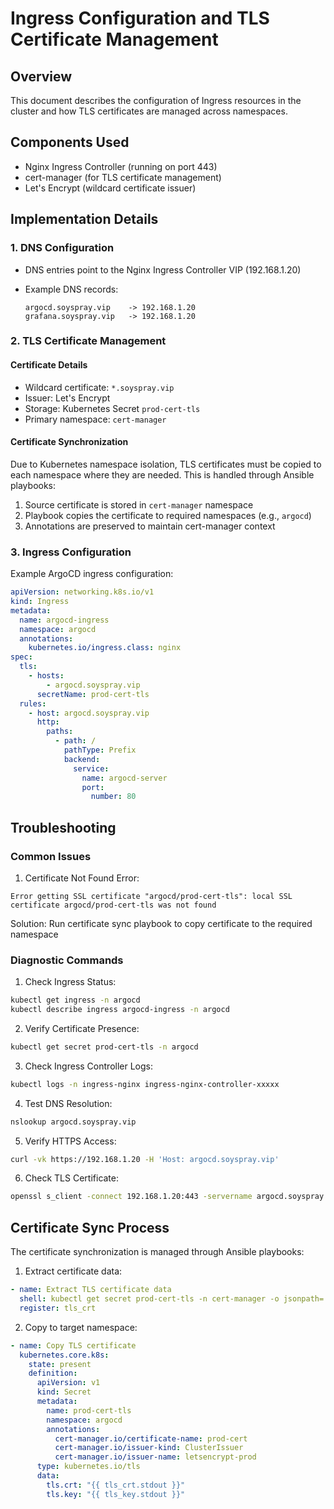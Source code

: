 # Ingress Configuration and TLS Certificate Management

## Overview

This document describes the configuration of Ingress resources in the cluster and how TLS certificates are managed across namespaces.

## Components Used

- Nginx Ingress Controller (running on port 443)
- cert-manager (for TLS certificate management)
- Let's Encrypt (wildcard certificate issuer)

## Implementation Details

### 1. DNS Configuration

- DNS entries point to the Nginx Ingress Controller VIP (192.168.1.20)
- Example DNS records:

  ```
  argocd.soyspray.vip    -> 192.168.1.20
  grafana.soyspray.vip   -> 192.168.1.20
  ```

### 2. TLS Certificate Management

#### Certificate Details

- Wildcard certificate: `*.soyspray.vip`
- Issuer: Let's Encrypt
- Storage: Kubernetes Secret `prod-cert-tls`
- Primary namespace: `cert-manager`

#### Certificate Synchronization

Due to Kubernetes namespace isolation, TLS certificates must be copied to each namespace where they are needed. This is handled through Ansible playbooks:

1. Source certificate is stored in `cert-manager` namespace
2. Playbook copies the certificate to required namespaces (e.g., `argocd`)
3. Annotations are preserved to maintain cert-manager context

### 3. Ingress Configuration

Example ArgoCD ingress configuration:

```yaml
apiVersion: networking.k8s.io/v1
kind: Ingress
metadata:
  name: argocd-ingress
  namespace: argocd
  annotations:
    kubernetes.io/ingress.class: nginx
spec:
  tls:
    - hosts:
        - argocd.soyspray.vip
      secretName: prod-cert-tls
  rules:
    - host: argocd.soyspray.vip
      http:
        paths:
          - path: /
            pathType: Prefix
            backend:
              service:
                name: argocd-server
                port:
                  number: 80
```

## Troubleshooting

### Common Issues

1. Certificate Not Found Error:

```
Error getting SSL certificate "argocd/prod-cert-tls": local SSL certificate argocd/prod-cert-tls was not found
```

Solution: Run certificate sync playbook to copy certificate to the required namespace

### Diagnostic Commands

1. Check Ingress Status:

```bash
kubectl get ingress -n argocd
kubectl describe ingress argocd-ingress -n argocd
```

2. Verify Certificate Presence:

```bash
kubectl get secret prod-cert-tls -n argocd
```

3. Check Ingress Controller Logs:

```bash
kubectl logs -n ingress-nginx ingress-nginx-controller-xxxxx
```

4. Test DNS Resolution:

```bash
nslookup argocd.soyspray.vip
```

5. Verify HTTPS Access:

```bash
curl -vk https://192.168.1.20 -H 'Host: argocd.soyspray.vip'
```

6. Check TLS Certificate:

```bash
openssl s_client -connect 192.168.1.20:443 -servername argocd.soyspray.vip
```

## Certificate Sync Process

The certificate synchronization is managed through Ansible playbooks:

1. Extract certificate data:

```yaml
- name: Extract TLS certificate data
  shell: kubectl get secret prod-cert-tls -n cert-manager -o jsonpath='{.data.tls\.crt}'
  register: tls_crt
```

2. Copy to target namespace:

```yaml
- name: Copy TLS certificate
  kubernetes.core.k8s:
    state: present
    definition:
      apiVersion: v1
      kind: Secret
      metadata:
        name: prod-cert-tls
        namespace: argocd
        annotations:
          cert-manager.io/certificate-name: prod-cert
          cert-manager.io/issuer-kind: ClusterIssuer
          cert-manager.io/issuer-name: letsencrypt-prod
      type: kubernetes.io/tls
      data:
        tls.crt: "{{ tls_crt.stdout }}"
        tls.key: "{{ tls_key.stdout }}"
```
